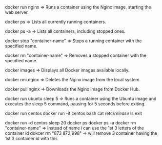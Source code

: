 docker run nginx => Runs a container using the Nginx image, starting the web server.

docker ps => Lists all currently running containers.

docker ps -a => Lists all containers, including stopped ones.

docker stop "container-name" => Stops a running container with the specified name.

docker rm "container-name" => Removes a stopped container with the specified name.

docker images => Displays all Docker images available locally.

docker rmi nginx => Deletes the Nginx image from the local system.

docker pull nginx => Downloads the Nginx image from Docker Hub.

docker run ubuntu sleep 5 => Runs a container using the Ubuntu image and executes the sleep 5 command, pausing for 5 seconds before exiting.


<!-- docker run ubuntu
docker ps
    sees nothing
docker ps -a -->

docker run centos
docker run -it centos bash
cat /etc/*release*
ls
exit

docker run -d centos sleep 20
docker ps
docker ps -a
docker rm "container-name" => instead of name i can use the 1st 3 letters of the container id
dokcer rm "873 872 998" => will remove 3 container having the 1st 3 container id with this

